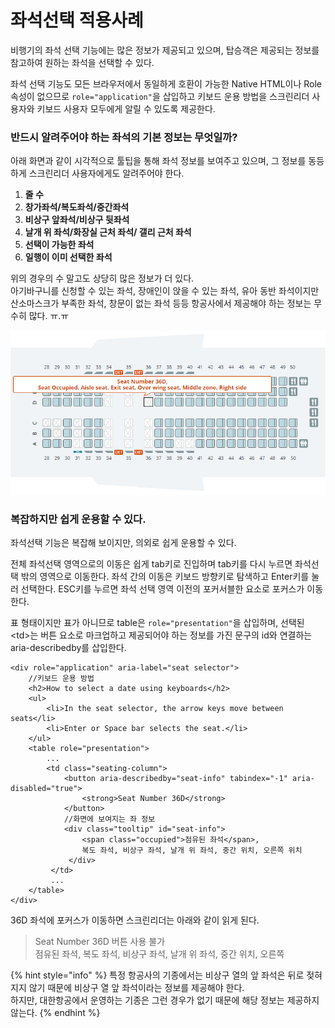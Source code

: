 # 좌석선택 적용사례

비행기의 좌석 선택 기능에는 많은 정보가 제공되고 있으며, 탑승객은 제공되는 정보를 참고하여 원하는 좌석을 선택할 수 있다.

좌석 선택 기능도 모든 브라우저에서 동일하게 호환이 가능한 Native HTML이나 Role 속성이 없으므로 `role="application"`을 삽입하고 키보드 운용 방법을 스크린리더 사용자와 키보드 사용자 모두에게 알릴 수 있도록 제공한다.

### 반드시 알려주어야 하는 좌석의 기본 정보는 무엇일까?

아래 화면과 같이 시각적으로 툴팁을 통해 좌석 정보를 보여주고 있으며, 그 정보를 동등하게 스크린리더 사용자에게도 알려주어야 한다.

1. **줄 수**
2. **창가좌석/복도좌석/중간좌석**
3. **비상구 앞좌석/비상구 뒷좌석**
4. **날개 위 좌석/화장실 근처 좌석/ 갤리 근처 좌석**
5. **선택이 가능한 좌석**
6. **일행이 이미 선택한 좌석**

위의 경우의 수 말고도 상당히 많은 정보가 더 있다.   
아기바구니를 신청할 수 있는 좌석, 장애인이 앉을 수 있는 좌석, 유아 동반 좌석이지만 산소마스크가 부족한 좌석, 창문이 없는 좌석 등등 항공사에서 제공해야 하는 정보는 무수히 많다. ㅠ.ㅠ

![](../../.gitbook/assets/image%20%287%29.png)

### 복잡하지만 쉽게 운용할 수 있다.

좌석선택 기능은 복잡해 보이지만, 의외로 쉽게 운용할 수 있다.

전체 좌석선택 영역으로의 이동은 쉽게 tab키로 진입하며 tab키를 다시 누르면 좌석선택 밖의 영역으로 이동한다. 좌석 간의 이동은 키보드 방향키로 탐색하고 Enter키를 눌러 선택한다. ESC키를 누르면 좌석 선택 영역 이전의 포커서블한 요소로 포커스가 이동한다.

표 형태이지만 표가 아니므로 table은 `role="presentation"`을 삽입하며, 선택된 &lt;td&gt;는 버튼 요소로 마크업하고 제공되어야 하는 정보를 가진 문구의 id와 연결하는 aria-describedby를 삽입한다.

```markup
<div role="application" aria-label="seat selector">
    //키보드 운용 방법
    <h2>How to select a date using keyboards</h2>
    <ul>
        <li>In the seat selector, the arrow keys move between seats</li>
        <li>Enter or Space bar selects the seat.</li>
    </ul>
    <table role="presentation">
        ...
        <td class="seating-column">
            <button aria-describedby="seat-info" tabindex="-1" aria-disabled="true">
                <strong>Seat Number 36D</strong>
            </button>
            //화면에 보여지는 좌 정보
            <div class="tooltip" id="seat-info">
                <span class="occupied">점유된 좌석</span>,
                복도 좌석, 비상구 좌석, 날개 위 좌석, 중간 위치, 오른쪽 위치
             </div>
         </td>
         ...
    </table> 
</div>
```

36D 좌석에 포커스가 이동하면 스크린리더는 아래와 같이 읽게 된다.

> Seat Number 36D 버튼 사용 불가  
> 점유된 좌석, 복도 좌석, 비상구 좌석, 날개 위 좌석, 중간 위치, 오른쪽



{% hint style="info" %}
특정 항공사의 기종에서는 비상구 열의 앞 좌석은 뒤로 젖혀지지 않기 때문에 비상구 열 앞 좌석이라는 정보를 제공해야 한다.  
하지만, 대한항공에서 운영하는 기종은 그런 경우가 없기 때문에 해당 정보는 제공하지 않는다.
{% endhint %}

